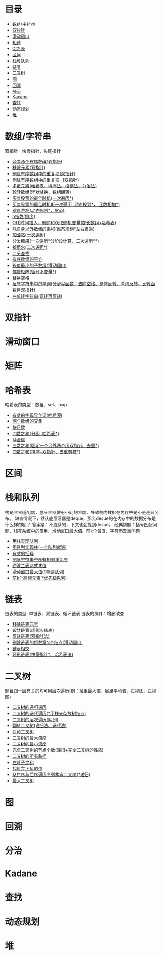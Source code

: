 # 目录
*  [数组/字符串](#数组/字符串)
*  [双指针](#双指针)
*  [滑动窗口](#滑动窗口)
*  [矩阵](#矩阵)
*  [哈希表](#哈希表)
*  [区间](#区间)
*  [栈和队列](#栈和队列)
*  [链表](#链表)
*  [二叉树](#二叉树)
*  [图](#图)
*  [回溯](#回溯)
*  [分治](#分治)
*  [Kadane](#Kadane)
*  [查找](#查找)
*  [动态规划](#动态规划)
*  [堆](#堆)

# 数组/字符串
双指针：快慢指针，头尾指针
  * [合并两个有序数组(双指针)](https://github.com/MarklearnML/Leetcode/blob/main/%E6%95%B0%E7%BB%84%E3%80%81%E5%AD%97%E7%AC%A6%E4%B8%B2/%E5%90%88%E5%B9%B6%E4%B8%A4%E4%B8%AA%E6%9C%89%E5%BA%8F%E6%95%B0%E7%BB%84)
  * [移除元素(双指针)](https://github.com/MarklearnML/Leetcode/blob/main/%E6%95%B0%E7%BB%84%E3%80%81%E5%AD%97%E7%AC%A6%E4%B8%B2/%E7%A7%BB%E9%99%A4%E5%85%83%E7%B4%A0)
  * [删除有序数组中的重复项(双指针)](https://github.com/MarklearnML/Leetcode/blob/main/%E6%95%B0%E7%BB%84%E3%80%81%E5%AD%97%E7%AC%A6%E4%B8%B2/%E5%88%A0%E9%99%A4%E6%9C%89%E5%BA%8F%E6%95%B0%E7%BB%84%E4%B8%AD%E7%9A%84%E9%87%8D%E5%A4%8D%E9%A1%B9)
  * [删除有序数组中的重复项 II(双指针)](https://github.com/MarklearnML/Leetcode/blob/main/%E6%95%B0%E7%BB%84%E3%80%81%E5%AD%97%E7%AC%A6%E4%B8%B2/%E5%88%A0%E9%99%A4%E6%9C%89%E5%BA%8F%E6%95%B0%E7%BB%84%E4%B8%AD%E7%9A%84%E9%87%8D%E5%A4%8D%E9%A1%B9%20II)
  * [多数元素(哈希表、排序法、投票法、分治法)](https://github.com/MarklearnML/Leetcode/blob/main/%E6%95%B0%E7%BB%84%E3%80%81%E5%AD%97%E7%AC%A6%E4%B8%B2/%E5%A4%9A%E6%95%B0%E5%85%83%E7%B4%A0)
  * [轮转数组(环状替换、数组翻转)](https://github.com/MarklearnML/Leetcode/blob/main/%E6%95%B0%E7%BB%84%E3%80%81%E5%AD%97%E7%AC%A6%E4%B8%B2/%E8%BD%AE%E8%BD%AC%E6%95%B0%E7%BB%84)
  * [买卖股票的最佳时机(一次遍历*)](https://github.com/MarklearnML/Leetcode/tree/main/%E6%95%B0%E7%BB%84%E3%80%81%E5%AD%97%E7%AC%A6%E4%B8%B2)
  * [买卖股票的最佳时机II(一次遍历, 动态规划*， 正数相加*)](https://github.com/MarklearnML/Leetcode/blob/main/%E6%95%B0%E7%BB%84%E3%80%81%E5%AD%97%E7%AC%A6%E4%B8%B2/%E4%B9%B0%E5%8D%96%E8%82%A1%E7%A5%A8%E7%9A%84%E6%9C%80%E4%BD%B3%E6%97%B6%E6%9C%BAII)
  * [跳跃游戏(动态规划*，贪心)](https://github.com/MarklearnML/Leetcode/blob/main/%E6%95%B0%E7%BB%84%E3%80%81%E5%AD%97%E7%AC%A6%E4%B8%B2/%E8%B7%B3%E8%B7%83%E6%B8%B8%E6%88%8F)
  * [h指数(排序)](https://github.com/MarklearnML/Leetcode/blob/main/%E6%95%B0%E7%BB%84%E3%80%81%E5%AD%97%E7%AC%A6%E4%B8%B2/h%E6%8C%87%E6%95%B0)
  * [O(1)时间插入、删除和获取随机变量(变长数组+哈希表)](https://github.com/MarklearnML/Leetcode/blob/main/%E6%95%B0%E7%BB%84%E3%80%81%E5%AD%97%E7%AC%A6%E4%B8%B2/O(1)%20%E6%97%B6%E9%97%B4%E6%8F%92%E5%85%A5%E3%80%81%E5%88%A0%E9%99%A4%E5%92%8C%E8%8E%B7%E5%8F%96%E9%9A%8F%E6%9C%BA%E5%85%83%E7%B4%A0)
  * [除自身以外数组的乘积(动态规划*左右累乘)](https://github.com/MarklearnML/Leetcode/blob/main/%E6%95%B0%E7%BB%84%E3%80%81%E5%AD%97%E7%AC%A6%E4%B8%B2/%E9%99%A4%E8%87%AA%E8%BA%AB%E4%BB%A5%E5%A4%96%E6%95%B0%E7%BB%84%E7%9A%84%E4%B9%98%E7%A7%AF)
  * [加油站(一次遍历)](https://github.com/MarklearnML/Leetcode/blob/main/%E6%95%B0%E7%BB%84%E3%80%81%E5%AD%97%E7%AC%A6%E4%B8%B2/%E5%8A%A0%E6%B2%B9%E7%AB%99)
  * [分发糖果(一次遍历*分阶段计算、二次遍历**)](https://github.com/MarklearnML/Leetcode/blob/main/%E6%95%B0%E7%BB%84%E3%80%81%E5%AD%97%E7%AC%A6%E4%B8%B2/%E5%88%86%E5%8F%91%E7%B3%96%E6%9E%9C)
  * [接雨水(二次遍历*)](https://github.com/MarklearnML/Leetcode/blob/main/%E6%95%B0%E7%BB%84%E3%80%81%E5%AD%97%E7%AC%A6%E4%B8%B2/%E6%8E%A5%E9%9B%A8%E6%B0%B4)
  * [二分查找](https://github.com/MarklearnML/Leetcode/blob/main/%E6%95%B0%E7%BB%84%E3%80%81%E5%AD%97%E7%AC%A6%E4%B8%B2/%E4%BA%8C%E5%88%86%E6%9F%A5%E6%89%BE)
  * [有序数组的平方](https://github.com/MarklearnML/Leetcode/blob/main/%E6%95%B0%E7%BB%84%E3%80%81%E5%AD%97%E7%AC%A6%E4%B8%B2/%E6%9C%89%E5%BA%8F%E6%95%B0%E7%BB%84%E7%9A%84%E5%B9%B3%E6%96%B9)
  * [长度最小的子数组(滑动窗口)](https://github.com/MarklearnML/Leetcode/blob/main/%E6%95%B0%E7%BB%84%E3%80%81%E5%AD%97%E7%AC%A6%E4%B8%B2/%E9%95%BF%E5%BA%A6%E6%9C%80%E5%B0%8F%E7%9A%84%E5%AD%90%E6%95%B0%E7%BB%84)
  * [螺旋矩阵(循环不变量*)](https://github.com/MarklearnML/Leetcode/blob/main/%E6%95%B0%E7%BB%84%E3%80%81%E5%AD%97%E7%AC%A6%E4%B8%B2/%E8%9E%BA%E6%97%8B%E7%9F%A9%E9%98%B5)
  * [替换空格](https://github.com/MarklearnML/Leetcode/blob/main/%E6%95%B0%E7%BB%84%E3%80%81%E5%AD%97%E7%AC%A6%E4%B8%B2/%E6%9B%BF%E6%8D%A2%E7%A9%BA%E6%A0%BC)
  * [反转字符串中的单词(分步写函数：去除空格、整体反转、单词反转、反转函数用双指针)](https://github.com/MarklearnML/Leetcode/blob/main/%E6%95%B0%E7%BB%84%E3%80%81%E5%AD%97%E7%AC%A6%E4%B8%B2/%E5%8F%8D%E8%BD%AC%E5%AD%97%E7%AC%A6%E4%B8%B2%E4%B8%AD%E7%9A%84%E5%8D%95%E8%AF%8D)
  * [左旋转字符串(反转再反转)](https://github.com/MarklearnML/Leetcode/blob/main/%E6%95%B0%E7%BB%84%E3%80%81%E5%AD%97%E7%AC%A6%E4%B8%B2/%E5%B7%A6%E6%97%8B%E8%BD%AC%E5%AD%97%E7%AC%A6%E4%B8%B2)
# 双指针
# 滑动窗口
# 矩阵
# 哈希表
哈希表的类型：数组、set、map
  * [有效的字母异位词(哈希表)](https://github.com/MarklearnML/Leetcode/blob/main/%E5%93%88%E5%B8%8C%E8%A1%A8/%E6%9C%89%E6%95%88%E7%9A%84%E5%AD%97%E6%AF%8D%E5%BC%82%E4%BD%8D%E8%AF%8D)
  * [两个数组的交集](https://github.com/MarklearnML/Leetcode/blob/main/%E5%93%88%E5%B8%8C%E8%A1%A8/%E4%B8%A4%E4%B8%AA%E6%95%B0%E7%BB%84%E7%9A%84%E4%BA%A4%E9%9B%86)
  * [快乐数](https://github.com/MarklearnML/Leetcode/blob/main/%E5%93%88%E5%B8%8C%E8%A1%A8/%E5%BF%AB%E4%B9%90%E6%95%B0)
  * [四数之和(分组+哈希表*)](https://github.com/MarklearnML/Leetcode/blob/main/%E5%93%88%E5%B8%8C%E8%A1%A8/%E5%9B%9B%E6%95%B0%E4%B9%8B%E5%92%8CII)
  * [赎金信](https://github.com/MarklearnML/Leetcode/blob/main/%E5%93%88%E5%B8%8C%E8%A1%A8/%E8%B5%8E%E9%87%91%E4%BF%A1)
  * [三数之和(固定一个另外两个用双指针、去重*)](https://github.com/MarklearnML/Leetcode/blob/main/%E5%93%88%E5%B8%8C%E8%A1%A8/%E4%B8%89%E6%95%B0%E4%B9%8B%E5%92%8C)
  * [四数之和(排序+双指针、去重剪枝*)](https://github.com/MarklearnML/Leetcode/blob/main/%E5%93%88%E5%B8%8C%E8%A1%A8/%E5%9B%9B%E6%95%B0%E4%B9%8B%E5%92%8C)
# 区间
# 栈和队列
栈是容器适配器，底层容器使用不同的容器，导致栈内数据在内存中是不是连续分布。
缺省情况下，默认底层容器是deque，那么deque的在内存中的数据分布是什么样的呢？ 答案是：不连续的，下文也会提到deque。
经典例题：括号匹配问题、栈在系统中的应用、滑动窗口最大值、前k个最值、字符串去重问题
  * [用栈实现队列](https://github.com/MarklearnML/Leetcode/blob/main/%E6%A0%88%E4%B8%8E%E9%98%9F%E5%88%97/%E7%94%A8%E6%A0%88%E5%AE%9E%E7%8E%B0%E9%98%9F%E5%88%97)
  * [用队列实现栈(一个队列就够)](https://github.com/MarklearnML/Leetcode/blob/main/%E6%A0%88%E4%B8%8E%E9%98%9F%E5%88%97/%E7%94%A8%E9%98%9F%E5%88%97%E5%AE%9E%E7%8E%B0%E6%A0%88)
  * [有效的括号](https://github.com/MarklearnML/Leetcode/blob/main/%E6%A0%88%E4%B8%8E%E9%98%9F%E5%88%97/%E6%9C%89%E6%95%88%E7%9A%84%E6%8B%AC%E5%8F%B7)
  * [删除字符串中所有相邻重复项](https://github.com/MarklearnML/Leetcode/blob/main/%E6%A0%88%E4%B8%8E%E9%98%9F%E5%88%97/%E5%88%A0%E9%99%A4%E5%AD%97%E7%AC%A6%E4%B8%B2%E4%B8%AD%E6%89%80%E6%9C%89%E7%9B%B8%E9%82%BB%E9%87%8D%E5%A4%8D%E9%A1%B9)
  * [逆波兰表达式求值](https://github.com/MarklearnML/Leetcode/blob/main/%E6%A0%88%E4%B8%8E%E9%98%9F%E5%88%97/%E9%80%86%E6%B3%A2%E5%85%B0%E8%A1%A8%E8%BE%BE%E5%BC%8F%E6%B1%82%E5%80%BC)
  * [滑动窗口最大值(*单调队列)](https://github.com/MarklearnML/Leetcode/blob/main/%E6%A0%88%E4%B8%8E%E9%98%9F%E5%88%97/%E6%BB%91%E5%8A%A8%E7%AA%97%E5%8F%A3%E6%9C%80%E5%A4%A7%E5%80%BC)
  * [前k个高频元素(*优先级队列)](https://github.com/MarklearnML/Leetcode/blob/main/%E6%A0%88%E4%B8%8E%E9%98%9F%E5%88%97/%E5%89%8Dk%E4%B8%AA%E9%AB%98%E9%A2%91%E5%85%83%E7%B4%A0)
# 链表
链表的类型: 单链表、双链表、循环链表
链表的操作：增删改查
  * [移除链表元素](https://github.com/MarklearnML/Leetcode/blob/main/%E9%93%BE%E8%A1%A8/%E7%A7%BB%E9%99%A4%E9%93%BE%E8%A1%A8%E5%85%83%E7%B4%A0)
  * [设计链表(虚拟头结点)](https://github.com/MarklearnML/Leetcode/blob/main/%E9%93%BE%E8%A1%A8/%E8%AE%BE%E8%AE%A1%E9%93%BE%E8%A1%A8)
  * [反转链表(双指针法)](https://github.com/MarklearnML/Leetcode/blob/main/%E9%93%BE%E8%A1%A8/%E5%8F%8D%E8%BD%AC%E9%93%BE%E8%A1%A8)
  * [删除链表的倒数第N个结点(滑动窗口)](https://github.com/MarklearnML/Leetcode/blob/main/%E9%93%BE%E8%A1%A8/%E5%88%A0%E9%99%A4%E9%93%BE%E8%A1%A8%E7%9A%84%E5%80%92%E6%95%B0%E7%AC%AC%20N%20%E4%B8%AA%E7%BB%93%E7%82%B9)
  * [链表相交](https://github.com/MarklearnML/Leetcode/blob/main/%E9%93%BE%E8%A1%A8/%E9%93%BE%E8%A1%A8%E7%9B%B8%E4%BA%A4)
  * [环形链表(快慢指针*、哈希表法)](https://github.com/MarklearnML/Leetcode/blob/main/%E9%93%BE%E8%A1%A8/%E7%8E%AF%E5%BD%A2%E9%93%BE%E8%A1%A8II)
# 二叉树
题目跟一层有关的均可用层次遍历(例：层里最大值，层里平均值，右视图，左视图)
  * [二叉树的递归遍历](https://github.com/MarklearnML/Leetcode/blob/main/%E4%BA%8C%E5%8F%89%E6%A0%91/%E4%BA%8C%E5%8F%89%E6%A0%91%E7%9A%84%E9%80%92%E5%BD%92%E9%81%8D%E5%8E%86)
  * [二叉树的迭代遍历(*用栈来存放树结点)](https://github.com/MarklearnML/Leetcode/blob/main/%E4%BA%8C%E5%8F%89%E6%A0%91/%E4%BA%8C%E5%8F%89%E6%A0%91%E7%9A%84%E8%BF%AD%E4%BB%A3%E9%81%8D%E5%8E%86)
  * [二叉树的层次遍历(队列)](https://github.com/MarklearnML/Leetcode/blob/main/%E4%BA%8C%E5%8F%89%E6%A0%91/%E4%BA%8C%E5%8F%89%E6%A0%91%E7%9A%84%E5%B1%82%E6%AC%A1%E9%81%8D%E5%8E%86)
  * [翻转二叉树(递归法、迭代法)](https://github.com/MarklearnML/Leetcode/blob/main/%E4%BA%8C%E5%8F%89%E6%A0%91/%E7%BF%BB%E8%BD%AC%E4%BA%8C%E5%8F%89%E6%A0%91)
  * [对称二叉树](https://github.com/MarklearnML/Leetcode/blob/main/%E4%BA%8C%E5%8F%89%E6%A0%91/%E5%AF%B9%E7%A7%B0%E4%BA%8C%E5%8F%89%E6%A0%91)
  * [二叉树的最大深度](https://github.com/MarklearnML/Leetcode/blob/main/%E4%BA%8C%E5%8F%89%E6%A0%91/%E4%BA%8C%E5%8F%89%E6%A0%91%E7%9A%84%E6%9C%80%E5%A4%A7%E6%B7%B1%E5%BA%A6)
  * [二叉树的最小深度](https://github.com/MarklearnML/Leetcode/blob/main/%E4%BA%8C%E5%8F%89%E6%A0%91/%E4%BA%8C%E5%8F%89%E6%A0%91%E7%9A%84%E6%9C%80%E5%B0%8F%E6%B7%B1%E5%BA%A6)
  * [完全二叉树的节点个数(递归+完全二叉树的性质)](https://github.com/MarklearnML/Leetcode/blob/main/%E4%BA%8C%E5%8F%89%E6%A0%91/%E5%AE%8C%E5%85%A8%E4%BA%8C%E5%8F%89%E6%A0%91%E7%9A%84%E8%8A%82%E7%82%B9%E4%B8%AA%E6%95%B0)
  * [二叉树的所有路径](https://github.com/MarklearnML/Leetcode/blob/main/%E4%BA%8C%E5%8F%89%E6%A0%91/%E4%BA%8C%E5%8F%89%E6%A0%91%E7%9A%84%E6%89%80%E6%9C%89%E8%B7%AF%E5%BE%84)
  * [左叶子之和](https://github.com/MarklearnML/Leetcode/blob/main/%E4%BA%8C%E5%8F%89%E6%A0%91/%E5%B7%A6%E5%8F%B6%E5%AD%90%E4%B9%8B%E5%92%8C)
  * [找树左下角的值](https://github.com/MarklearnML/Leetcode/blob/main/%E4%BA%8C%E5%8F%89%E6%A0%91/%E6%89%BE%E6%A0%91%E5%B7%A6%E4%B8%8B%E8%A7%92%E7%9A%84%E5%80%BC)
  * [从中序与后序遍历序列构造二叉树(*递归)](https://github.com/MarklearnML/Leetcode/blob/main/%E4%BA%8C%E5%8F%89%E6%A0%91/%E4%BB%8E%E4%B8%AD%E5%BA%8F%E4%B8%8E%E5%90%8E%E5%BA%8F%E9%81%8D%E5%8E%86%E5%BA%8F%E5%88%97%E6%9E%84%E9%80%A0%E4%BA%8C%E5%8F%89%E6%A0%91)
  * [最大二叉树](https://github.com/MarklearnML/Leetcode/blob/main/%E4%BA%8C%E5%8F%89%E6%A0%91/%E6%9C%80%E5%A4%A7%E4%BA%8C%E5%8F%89%E6%A0%91)
# 图
# 回溯
# 分治
# Kadane
# 查找
# 动态规划
# 堆
